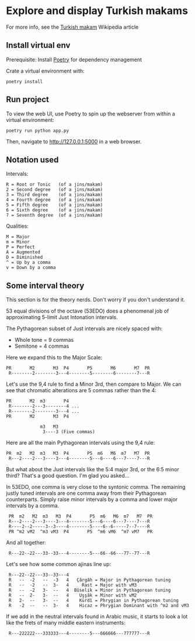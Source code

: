 # Explore and display Turkish makams

For more info, see the [Turkish makam](https://en.wikipedia.org/wiki/Turkish_makam) Wikipedia article

## Install virtual env
Prerequisite: Install [Poetry](https://python-poetry.org/docs/) for dependency management

Crate a virtual environment with:
```
poetry install
```

## Run project

To view the web UI, use Poetry to spin up the webserver from within a virtual environment:
```
poetry run python app.py
```

Then, navigate to http://127.0.0.1:5000 in a web browser.

## Notation used

Intervals:
```
R = Root or Tonic   (of a jins/makam)
2 = Second degree   (of a jins/makam)
3 = Third degree    (of a jins/makam)
4 = Fourth degree   (of a jins/makam)
5 = Fifth degree    (of a jins/makam)
6 = Sixth degree    (of a jins/makam)
7 = Seventh degree  (of a jins/makam)
```

Qualities:
```
M = Major
m = Minor
P = Perfect
A = Augmented
D = Diminished
^ = Up by a comma
v = Down by a comma
```

## Some interval theory

This section is for the theory nerds. Don't worry if you don't understand it.

53 equal divisions of the octave (53EDO) does a phenomenal job of approximating 5-limit Just Intonation intervals.

The Pythagorean subset of Just intervals are nicely spaced with:
- Whole tone = 9 commas
- Semitone = 4 commas

Here we expand this to the Major Scale:
```
PR       M2       M3  P4       P5       M6       M7  PR
 R--------2--------3---4--------5--------6--------7---R
```

Let's use the 9,4 rule to find a Minor 3rd, then compare to Major. We can see that chromatic alterations are 5 commas rather than the 4:
```
PR       M2  m3       P4
 R--------2---3--------4 ...
 R--------2--------3---4 ...
PR       M2       M3  P4

             m3   M3
              3----3 (Five commas)
```

Here are all the main Pythagorean intervals using the 9,4 rule:
```
PR  m2   M2  m3   M3  P4       P5  m6   M6  m7   M7  PR
 R---2----2---3----3---4--------5---6----6---7----7---R
```
But what about the Just intervals like the 5:4 major 3rd, or the 6:5 minor third? That's a good question. I'm glad you asked...

In 53EDO, one comma is very close to the syntonic comma. The remaining justly tuned intervals are one comma away from their Pythagorean counterparts. Simply raise minor intervals by a comma and lower major intervals by a comma.
```
 PR  m2   M2  m3   M3  P4       P5  m6   M6  m7   M7  PR
 R---2----2---3----3---4--------5---6----6---7----7---R
 R----2--2-----3--3----4--------5----6--6-----7--7----R
 PR ^m2 vM2  ^m3 vM3  P4       P5  ^m6 vM6  ^m7 vM7   PR
```
And all together:
```
 R---22--22---33--33---4--------5---66--66---77--77---R
```

Let's see how some common ajinas line up:
```
 R---22--22---33--33---4
 R   --  -2   --  -3   4   Çârgâh = Major in Pythagorean tuning
 R   --  -2   --  3-   4     Rast = Major with vM3
 R   --  -2   3-  --   4  Bûselik = Minor in Pythagorean tuning
 R   --  2-   3-  --   4    Uşşâk = Minor with vM2
 R   2-  --   3-  --   4    Kürdî = Phrygian in Pythagorean tuning
 R   -2  --   --  3-   4    Hicaz = Phrygian Dominant with ^m2 and vM3
```

If we add in the neutral intervals found in Arabic music, it starts to look a lot like the frets of many middle eastern instruments:
```
 R---222222---333333---4--------5---666666---777777---R
```
